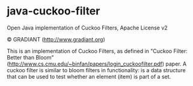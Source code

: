 java-cuckoo-filter
==================

Open Java implementation of Cuckoo Filters, Apache License v2

&copy; GRADIANT (http://www.gradiant.org)

This is an implementation of Cuckoo Filters, as defined in "Cuckoo Filter: Better than Bloom" (http://www.cs.cmu.edu/~binfan/papers/login_cuckoofilter.pdf) paper. A cuckoo filter is similar to bloom filters in functionality: is a data structure that can be used to test whether an element (item) is part of a set.
